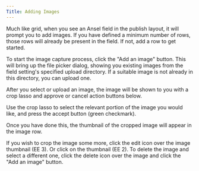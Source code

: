 ```yaml
---
Title: Adding Images
---
```


Much like grid, when you see an Ansel field in the publish layout, it will prompt you to add images. If you have defined a minimum number of rows, those rows will already be present in the field. If not, add a row to get started.

To start the image capture process, click the "Add an image" button. This will bring up the file picker dialog, showing you existing images from the field setting's specified upload directory. If a suitable image is not already in this directory, you can upload one.

After you select or upload an image, the image will be shown to you with a crop lasso and approve or cancel action buttons below.

Use the crop lasso to select the relevant portion of the image you would like, and press the accept button (green checkmark).

Once you have done this, the thumbnail of the cropped image will appear in the image row.

If you wish to crop the image some more, click the edit icon over the image thumbnail (EE 3). Or click on the thumbnail (EE 2). To delete the image and select a different one, click the delete icon over the image and click the "Add an image" button.
